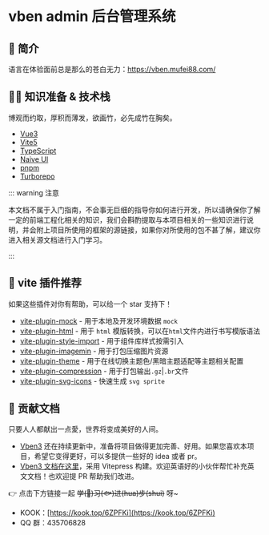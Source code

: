 # vben admin 后台管理系统

## 👀 简介

语言在体验面前总是那么的苍白无力：https://vben.mufei88.com/

## ✍🏻 知识准备 & 技术栈

博观而约取，厚积而薄发，欲画竹，必先成竹在胸矣。

- [Vue3](https://vuejs.org/)
- [Vite5](https://cn.vitejs.dev/)
- [TypeScript](https://www.typescriptlang.org/)
- [Naive UI](https://www.naiveui.com/)
- [pnpm](https://pnpm.io/)
- [Turborepo](https://turbo.build/repo/docs)

::: warning 注意

本文档不属于入门指南，不会事无巨细的指导你如何进行开发，所以请确保你了解一定的前端工程化相关的知识，我们会斟酌提取与本项目相关的一些知识进行说明，并会附上项目所使用的框架的源链接，如果你对所使用的包不甚了解，建议你进入相关源文档进行入门学习。

:::

## 🍉 vite 插件推荐

如果这些插件对你有帮助，可以给一个 star 支持下！

- [vite-plugin-mock](https://github.com/vbenjs/vite-plugin-mock) - 用于本地及开发环境数据 `mock`
- [vite-plugin-html](https://github.com/vbenjs/vite-plugin-html) - 用于 `html` 模版转换，可以在`html`文件内进行书写模版语法
- [vite-plugin-style-import](https://github.com/vbenjs/vite-plugin-style-import) - 用于组件库样式按需引入
- [vite-plugin-imagemin](https://github.com/vbenjs/vite-plugin-imagemin) - 用于打包压缩图片资源
- [vite-plugin-theme](https://github.com/vbenjs/vite-plugin-theme) - 用于在线切换主题色/黑暗主题适配等主题相关配置
- [vite-plugin-compression](https://github.com/vbenjs/vite-plugin-compression) - 用于打包输出`.gz`|`.br`文件
- [vite-plugin-svg-icons](https://github.com/vbenjs/vite-plugin-svg-icons) - 快速生成 `svg sprite`

## 💖 贡献文档

只要人人都献出一点愛，世界将变成美好的人间。

- [Vben3](https://github.com/vbenjs/vben3) 还在持续更新中，准备将项目做得更加完善、好用。如果您喜欢本项目，希望它变得更好，可以多提供一些好的 idea 或者 pr。
- [Vben3 文档在这里](https://github.com/vbenjs/vben3-doc)，采用 Vitepress 构建。欢迎英语好的小伙伴帮忙补充英文文档！也欢迎提 PR 帮助我们改进。

👉 点击下方链接一起 ~~学(🫱)习(🐟)进(hua)步(shui)~~ 呀~

- KOOK：[https://kook.top/6ZPFKi](https://kook.top/6ZPFKi)
- QQ 群：435706828
